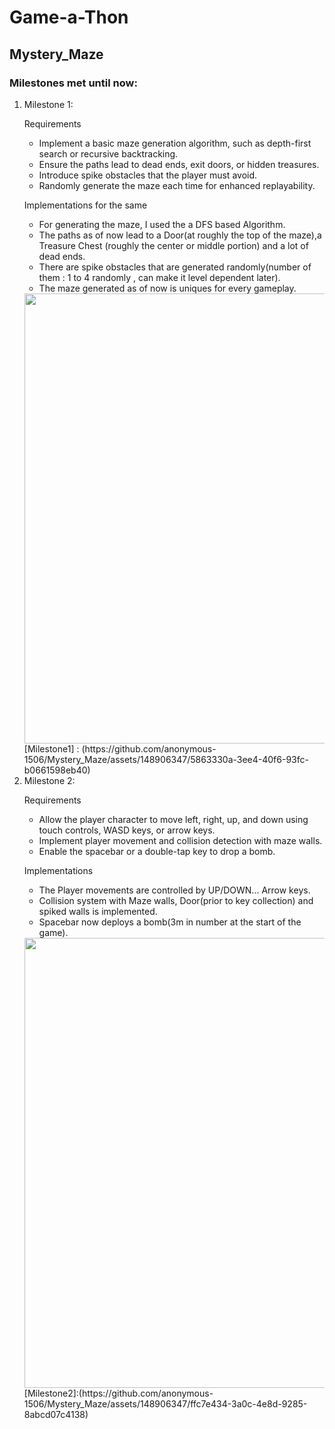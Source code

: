 <h1>Game-a-Thon</h1>
<h2>Mystery_Maze</h2>
<h3>Milestones met until now:</h3>
<ol>
  <li>Milestone 1:
  <p>Requirements</p>
  <ul>
    <li>Implement a basic maze generation algorithm, such as depth-first search or recursive backtracking.</li>
    <li>Ensure the paths lead to dead ends, exit doors, or hidden treasures.</li>
    <li>Introduce spike obstacles that the player must avoid.</li>
    <li>Randomly generate the maze each time for enhanced replayability.</li>
  </ul>
    <p>Implementations for the same</p>
    <ul>
      <li>For generating the maze, I used the a DFS based Algorithm.
      <li>The paths as of now lead to a Door(at roughly the top of the maze),a Treasure Chest (roughly the center or middle portion) and a lot of dead ends.
      <li>There are spike obstacles that are generated randomly(number of them : 1 to 4 randomly , can make it level dependent later).
      <li>The maze generated as of now is uniques for every gameplay.
    </ul>
    <img src = "https://github.com/anonymous-1506/Mystery_Maze/assets/148906347/5863330a-3ee4-40f6-93fc-b0661598eb40" height = "720" width = "960">
  </li>
  [Milestone1] : (https://github.com/anonymous-1506/Mystery_Maze/assets/148906347/5863330a-3ee4-40f6-93fc-b0661598eb40)

<li>
  Milestone 2:
  <p>Requirements</p>
  <ul>
    <li>Allow the player character to move left, right, up, and down using touch controls, WASD keys, or arrow keys.
    <li>Implement player movement and collision detection with maze walls.
    <li>Enable the spacebar or a double-tap key to drop a bomb.
  </ul>
  <p>Implementations</p>
  <ul>
    <li>The Player movements are controlled by UP/DOWN... Arrow keys.
    <li>Collision system with Maze walls, Door(prior to key collection) and spiked walls is implemented.
    <li>Spacebar now deploys a bomb(3m in number at the start of the game).
  </ul>
<img src = "https://github.com/anonymous-1506/Mystery_Maze/assets/148906347/ffc7e434-3a0c-4e8d-9285-8abcd07c4138"  height = "720" width = "960" >
</li>
[Milestone2]:(https://github.com/anonymous-1506/Mystery_Maze/assets/148906347/ffc7e434-3a0c-4e8d-9285-8abcd07c4138)

</ol>
